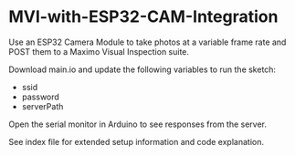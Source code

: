 # MVI-with-ESP32-CAM-Integration
Use an ESP32 Camera Module to take photos at a variable frame rate and POST them to a Maximo Visual Inspection suite.

Download main.io and update the following variables to run the sketch:
* ssid
* password
* serverPath

Open the serial monitor in Arduino to see responses from the server.

See index file for extended setup information and code explanation.
